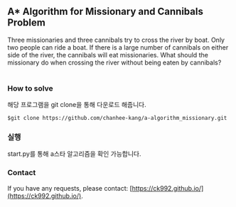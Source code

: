 ## A* Algorithm for Missionary and Cannibals Problem
Three missionaries and three cannibals try to cross the river by boat. Only two people can ride a boat. If there is a large number of cannibals on either side of the river, the cannibals will eat missionaries. What should the missionary do when crossing the river without being eaten by cannibals?<br><br>

### How to solve
해당 프로그램을 git clone을 통해 다운로드 해줍니다.
```
$git clone https://github.com/chanhee-kang/a-algorithm_missionary.git
```

### 실행
start.py를 통해 a스타 알고리즘을 확인 가능합니다.

### Contact
If you have any requests, please contact: [https://ck992.github.io/](https://ck992.github.io/).

